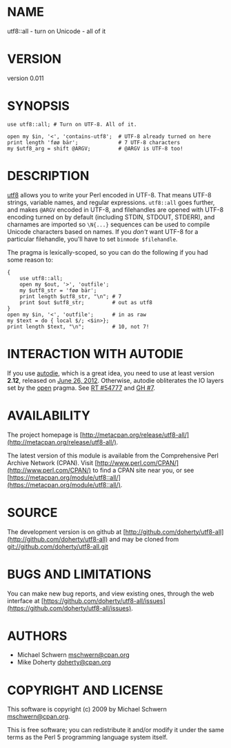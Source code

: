 # NAME

utf8::all - turn on Unicode - all of it

# VERSION

version 0.011

# SYNOPSIS

    use utf8::all; # Turn on UTF-8. All of it.

    open my $in, '<', 'contains-utf8';  # UTF-8 already turned on here
    print length 'føø bār';             # 7 UTF-8 characters
    my $utf8_arg = shift @ARGV;         # @ARGV is UTF-8 too!

# DESCRIPTION

[utf8](https://metacpan.org/pod/utf8) allows you to write your Perl encoded in UTF-8. That means UTF-8
strings, variable names, and regular expressions. `utf8::all` goes further, and
makes `@ARGV` encoded in UTF-8, and filehandles are opened with UTF-8 encoding
turned on by default (including STDIN, STDOUT, STDERR), and charnames are
imported so `\N{...}` sequences can be used to compile Unicode characters based
on names. If you _don't_ want UTF-8 for a particular filehandle, you'll have to
set `binmode $filehandle`.

The pragma is lexically-scoped, so you can do the following if you had some
reason to:

    {
        use utf8::all;
        open my $out, '>', 'outfile';
        my $utf8_str = 'føø bār';
        print length $utf8_str, "\n"; # 7
        print $out $utf8_str;         # out as utf8
    }
    open my $in, '<', 'outfile';      # in as raw
    my $text = do { local $/; <$in>};
    print length $text, "\n";         # 10, not 7!

# INTERACTION WITH AUTODIE

If you use [autodie](https://metacpan.org/pod/autodie), which is a great idea, you need to use at least version
__2.12__, released on [June 26, 2012](https://metacpan.org/source/PJF/autodie-2.12/Changes#L3).
Otherwise, autodie obliterates the IO layers set by the [open](https://metacpan.org/pod/open) pragma. See
[RT #54777](https://rt.cpan.org/Ticket/Display.html?id=54777) and
[GH #7](https://github.com/doherty/utf8-all/issues/7).

# AVAILABILITY

The project homepage is [http://metacpan.org/release/utf8-all/](http://metacpan.org/release/utf8-all/).

The latest version of this module is available from the Comprehensive Perl
Archive Network (CPAN). Visit [http://www.perl.com/CPAN/](http://www.perl.com/CPAN/) to find a CPAN
site near you, or see [https://metacpan.org/module/utf8::all/](https://metacpan.org/module/utf8::all/).

# SOURCE

The development version is on github at [http://github.com/doherty/utf8-all](http://github.com/doherty/utf8-all)
and may be cloned from [git://github.com/doherty/utf8-all.git](git://github.com/doherty/utf8-all.git)

# BUGS AND LIMITATIONS

You can make new bug reports, and view existing ones, through the
web interface at [https://github.com/doherty/utf8-all/issues](https://github.com/doherty/utf8-all/issues).

# AUTHORS

- Michael Schwern <mschwern@cpan.org>
- Mike Doherty <doherty@cpan.org>

# COPYRIGHT AND LICENSE

This software is copyright (c) 2009 by Michael Schwern <mschwern@cpan.org>.

This is free software; you can redistribute it and/or modify it under
the same terms as the Perl 5 programming language system itself.
